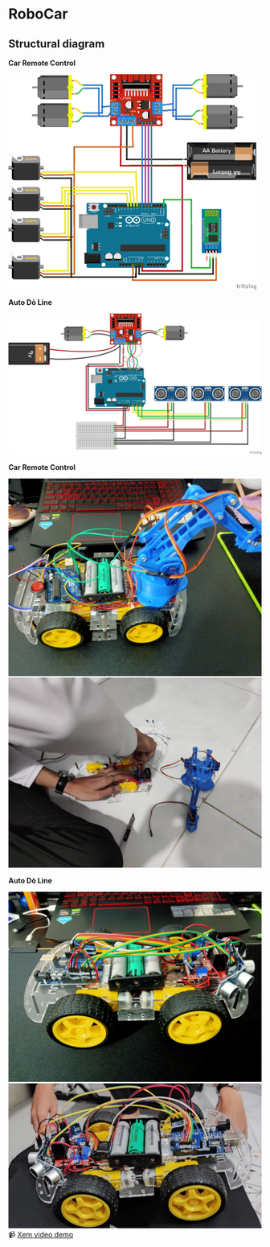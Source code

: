 # RoboCar
## Structural diagram

**Car Remote Control**

<a href=""><img src="https://github.com/phanvanlinhh/RoboCar/blob/main/Imgs/Arduino_car.png" alt="Car Remote Control"></a>

**Auto Dò Line**

<a href=""><img src="https://github.com/phanvanlinhh/RoboCar/blob/main/Imgs/3UltrasonicSensorsCar_bb.jpg" alt="Dò line"></a>

**Car Remote Control**

<a href=""><img src="https://github.com/phanvanlinhh/RoboCar/blob/main/Imgs/34496f8f-99f6-4bd2-8a35-6e5a330ec80c.jpg" alt="Car Remote Control"></a>
<a href=""><img src="https://github.com/phanvanlinhh/RoboCar/blob/main/Imgs/030bd9b9-22fe-4ab2-8a4f-6cdae617478b.jpg" alt="Car Remote Control"></a>

**Auto Dò Line**

<a href=""><img src="https://github.com/phanvanlinhh/RoboCar/blob/main/Imgs/00ea6c39-6123-414c-8c33-40cb787a39b5.jpg" alt="Dò line"></a> 
<a href=""><img src="https://github.com/phanvanlinhh/RoboCar/blob/main/Imgs/e41e042a-62ba-426d-9c3b-ae2ded56b93d.jpg" alt="Dò line"></a>
📹 [Xem video demo](videos/42d5661a-f1bd-45e8-89a5-7d6e00ca6382.mp4)
